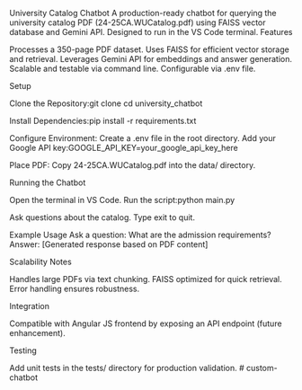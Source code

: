 University Catalog Chatbot
A production-ready chatbot for querying the university catalog PDF (24-25CA.WUCatalog.pdf) using FAISS vector database and Gemini API. Designed to run in the VS Code terminal.
Features

Processes a 350-page PDF dataset.
Uses FAISS for efficient vector storage and retrieval.
Leverages Gemini API for embeddings and answer generation.
Scalable and testable via command line.
Configurable via .env file.

Setup

Clone the Repository:git clone <repository-url>
cd university_chatbot


Install Dependencies:pip install -r requirements.txt


Configure Environment:
Create a .env file in the root directory.
Add your Google API key:GOOGLE_API_KEY=your_google_api_key_here




Place PDF:
Copy 24-25CA.WUCatalog.pdf into the data/ directory.



Running the Chatbot

Open the terminal in VS Code.
Run the script:python main.py


Ask questions about the catalog. Type exit to quit.

Example Usage
Ask a question: What are the admission requirements?
Answer: [Generated response based on PDF content]

Scalability Notes

Handles large PDFs via text chunking.
FAISS optimized for quick retrieval.
Error handling ensures robustness.

Integration

Compatible with Angular JS frontend by exposing an API endpoint (future enhancement).

Testing

Add unit tests in the tests/ directory for production validation.
#   c u s t o m - c h a t b o t  
 
